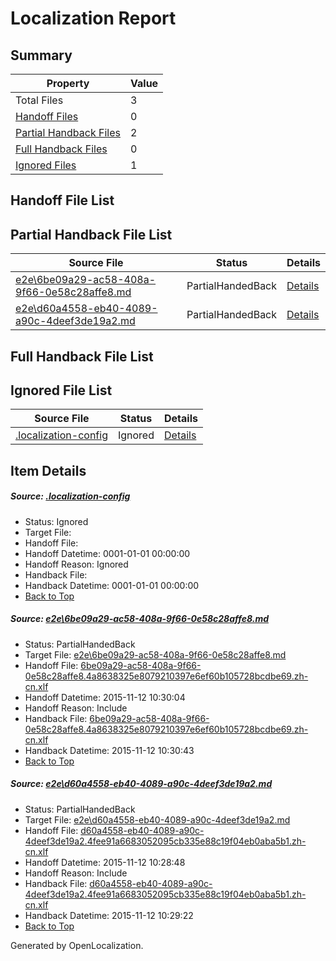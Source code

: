 # <a name='report-top'></a> Localization Report

## Summary
 Property | Value 
 -------- | ----- 
 Total Files | 3
[ Handoff Files ](#handoff-list)| 0
[ Partial Handback Files ](#partial-handback-list)| 2
[ Full Handback Files ](#full-handback-list)| 0
[ Ignored Files ](#ignored-list)| 1

## <a name='handoff-list'></a> Handoff File List

## <a name='partial-handback-list'></a> Partial Handback File List
 Source File | Status | Details 
 ----------- | ------ | ------- 
 [e2e\6be09a29-ac58-408a-9f66-0e58c28affe8.md](https://github.com/OpenLocalizationTest/oltest/blob/015b0bbc49577a3e0e09e3cefe739afeff8f550a/e2e/6be09a29-ac58-408a-9f66-0e58c28affe8.md) | PartialHandedBack | [Details](#1bec6cb51f824c312949976fd30a2a9dea1851751)
 [e2e\d60a4558-eb40-4089-a90c-4deef3de19a2.md](https://github.com/OpenLocalizationTest/oltest/blob/176780e8c152f494b4dbc06d5b8268e11300a2c7/e2e/d60a4558-eb40-4089-a90c-4deef3de19a2.md) | PartialHandedBack | [Details](#49b91821dfd06a1cbd7ee9188d1bf5f5017158a82)

## <a name='handback-list'></a> Full Handback File List

## <a name='ignored-list'></a> Ignored File List
 Source File | Status | Details 
 ----------- | ------ | ------- 
 [.localization-config](https://github.com/OpenLocalizationTest/oltest/blob/015b0bbc49577a3e0e09e3cefe739afeff8f550a/.localization-config) | Ignored | [Details](#048a0e657b81f2e30d1cbef1ba533f0de3ca11c40)

## Item Details
##### <a name='048a0e657b81f2e30d1cbef1ba533f0de3ca11c40'></a> Source: [.localization-config](https://github.com/OpenLocalizationTest/oltest/blob/015b0bbc49577a3e0e09e3cefe739afeff8f550a/.localization-config)
* Status: Ignored
* Target File: 
* Handoff File: 
* Handoff Datetime: 0001-01-01 00:00:00
* Handoff Reason: Ignored
* Handback File: 
* Handback Datetime: 0001-01-01 00:00:00
* [Back to Top](#report-top)

##### <a name='1bec6cb51f824c312949976fd30a2a9dea1851751'></a> Source: [e2e\6be09a29-ac58-408a-9f66-0e58c28affe8.md](https://github.com/OpenLocalizationTest/oltest/blob/015b0bbc49577a3e0e09e3cefe739afeff8f550a/e2e/6be09a29-ac58-408a-9f66-0e58c28affe8.md)
* Status: PartialHandedBack
* Target File: [e2e\6be09a29-ac58-408a-9f66-0e58c28affe8.md](https://github.com/OpenLocalizationTestOrg/oltest.zh-cn/blob/f59b365cb2d22ba49ca2d1b32b48536582b187ea/e2e/6be09a29-ac58-408a-9f66-0e58c28affe8.md)
* Handoff File: [6be09a29-ac58-408a-9f66-0e58c28affe8.4a8638325e8079210397e6ef60b105728bcdbe69.zh-cn.xlf](https://github.com/OpenLocalizationTestOrg/olhandoff/blob/c8d726889583db69f9351146cf82bd406234b909/ol-handoff/OpenLocalizationTestOrg/oltest.zh-cn/yanz/6be09a29-ac58-408a-9f66-0e58c28affe8.4a8638325e8079210397e6ef60b105728bcdbe69.zh-cn.xlf)
* Handoff Datetime: 2015-11-12 10:30:04
* Handoff Reason: Include
* Handback File: [6be09a29-ac58-408a-9f66-0e58c28affe8.4a8638325e8079210397e6ef60b105728bcdbe69.zh-cn.xlf](https://github.com/OpenLocalizationTestOrg/olhandback/blob/85dccc5078fd93dbe949b14331e27f1017b6db31/ol-handback/OpenLocalizationTestOrg/oltest.zh-cn/yanz/6be09a29-ac58-408a-9f66-0e58c28affe8.4a8638325e8079210397e6ef60b105728bcdbe69.zh-cn.xlf)
* Handback Datetime: 2015-11-12 10:30:43
* [Back to Top](#report-top)

##### <a name='49b91821dfd06a1cbd7ee9188d1bf5f5017158a82'></a> Source: [e2e\d60a4558-eb40-4089-a90c-4deef3de19a2.md](https://github.com/OpenLocalizationTest/oltest/blob/176780e8c152f494b4dbc06d5b8268e11300a2c7/e2e/d60a4558-eb40-4089-a90c-4deef3de19a2.md)
* Status: PartialHandedBack
* Target File: [e2e\d60a4558-eb40-4089-a90c-4deef3de19a2.md](https://github.com/OpenLocalizationTestOrg/oltest.zh-cn/blob/cfd5ee1d17fd68e906b519beb84a44de7c2ef874/e2e/d60a4558-eb40-4089-a90c-4deef3de19a2.md)
* Handoff File: [d60a4558-eb40-4089-a90c-4deef3de19a2.4fee91a6683052095cb335e88c19f04eb0aba5b1.zh-cn.xlf](https://github.com/OpenLocalizationTestOrg/olhandoff/blob/a70a84d0932970802ce71b058f362c03e3cf5a13/ol-handoff/OpenLocalizationTestOrg/oltest.zh-cn/yanz/d60a4558-eb40-4089-a90c-4deef3de19a2.4fee91a6683052095cb335e88c19f04eb0aba5b1.zh-cn.xlf)
* Handoff Datetime: 2015-11-12 10:28:48
* Handoff Reason: Include
* Handback File: [d60a4558-eb40-4089-a90c-4deef3de19a2.4fee91a6683052095cb335e88c19f04eb0aba5b1.zh-cn.xlf](https://github.com/OpenLocalizationTestOrg/olhandback/blob/bfae41f6854d2750e43e45bc981f1c1e29ca10e9/ol-handback/OpenLocalizationTestOrg/oltest.zh-cn/yanz/d60a4558-eb40-4089-a90c-4deef3de19a2.4fee91a6683052095cb335e88c19f04eb0aba5b1.zh-cn.xlf)
* Handback Datetime: 2015-11-12 10:29:22
* [Back to Top](#report-top)


Generated by OpenLocalization.
